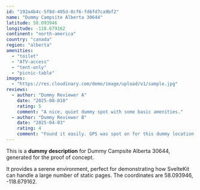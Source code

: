 ```yaml
---
id: "192a4b4c-5f8d-405d-8cf6-fd6fd7ca9bf2"
name: "Dummy Campsite Alberta 30644"
latitude: 58.093946
longitude: -118.679162
continent: "north-america"
country: "canada"
region: "alberta"
amenities:
  - "toilet"
  - "ATV-access"
  - "tent-only"
  - "picnic-table"
images:
  - "https://res.cloudinary.com/demo/image/upload/v1/sample.jpg"
reviews:
  - author: "Dummy Reviewer A"
    date: "2025-08-010"
    rating: 5
    comment: "A nice, quiet dummy spot with some basic amenities."
  - author: "Dummy Reviewer B"
    date: "2025-04-03"
    rating: 4
    comment: "Found it easily. GPS was spot on for this dummy location."
---
```


This is a **dummy description** for Dummy Campsite Alberta 30644, generated for the proof of concept.

It provides a serene environment, perfect for demonstrating how SvelteKit can handle a large number of static pages. The coordinates are 58.093946, -118.679162.
